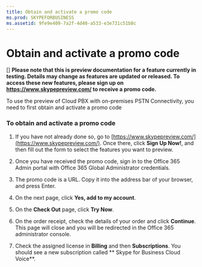 ```yaml
---
title: Obtain and activate a promo code
ms.prod: SKYPEFORBUSINESS
ms.assetid: 9fe9e409-7a2f-4d40-a533-e3e731c51b8c
---
```



# Obtain and activate a promo code
[]
 **Please note that this is preview documentation for a feature currently in testing. Details may change as features are updated or released. To access these new features, please sign up on https://www.skypepreview.com/ to receive a promo code.**
  
    
    

To use the preview of Cloud PBX with on-premises PSTN Connectivity, you need to first obtain and activate a promo code
### To obtain and activate a promo code


1. If you have not already done so, go to  [https://www.skypepreview.com/](https://www.skypepreview.com/). Once there, click **Sign Up Now!**, and then fill out the form to select the features you want to preview.
    
  
2. Once you have received the promo code, sign in to the Office 365 Admin portal with Office 365 Global Administrator credentials.
    
  
3. The promo code is a URL. Copy it into the address bar of your browser, and press Enter.
    
  
4. On the next page, click **Yes, add to my account**.
    
  
5. On the **Check Out** page, click **Try Now**.
    
  
6. On the order receipt, check the details of your order and click **Continue**. This page will close and you will be redirected in the Office 365 administrator console.
    
  
7. Check the assigned license in **Billing** and then **Subscriptions**. You should see a new subscription called ** Skype for Business Cloud Voice**.
    
  

